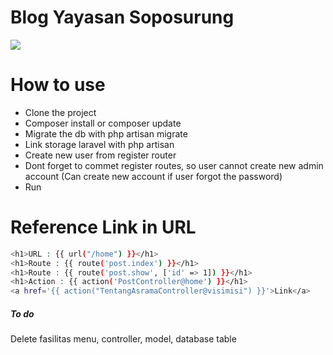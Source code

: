 # Blog Yayasan Soposurung
![](https://pbs.twimg.com/profile_images/3559272665/3f899c272f3f036a5c1631b8b4f228f6_400x400.png)

# How to use
- Clone the project
- Composer install or composer update
- Migrate the db with php artisan migrate
- Link storage laravel with php artisan
- Create new user from register router
- Dont forget to commet register routes, so user cannot create new admin account (Can create new account if user forgot the password)
- Run

# Reference Link in URL
```sh
<h1>URL : {{ url("/home") }}</h1>
<h1>Route : {{ route('post.index') }}</h1>
<h1>Route : {{ route('post.show', ['id' => 1]) }}</h1>
<h1>Action : {{ action('PostController@home') }}</h1>
<a href='{{ action("TentangAsramaController@visimisi") }}'>Link</a>
```

##### To do
Delete fasilitas menu, controller, model, database table
